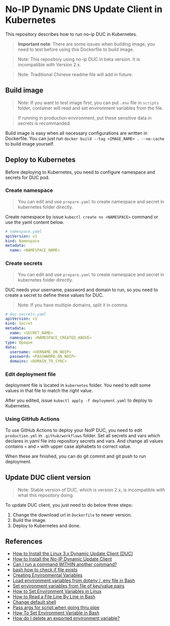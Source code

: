 # No-IP Dynamic DNS Update Client in Kubernetes

This repository describes how to run no-ip DUC in Kubernetes.

> **Important note**: There are some issues when building image, you need to test before using this Dockerfile to build image.

> Note: This repository using no-ip DUC in beta version. It is incompatible with Version 2.x.

> Note: Traditional Chinese readme file will add in future.

## Build image

> Note: If you want to test image first, you can put `.env` file in `scripts` folder, container will read and set environment variables from the file.

> If running in production environment, put these sensitive data in secrets is recommanded.

Bulid image is easy when all necessary configurations are written in Dockerfile.
You can just run `docker build --tag <IMAGE_NAME> . --no-cache` to build image yourself.

## Deploy to Kubernetes

Before deploying to Kubernetes, you need to configure namespace and secrets for DUC pod.

### Create namespace

  > You can edit and use `prepare.yaml` to create namespace and secret in kubernetes folder directly.

  Create namespace by issue `kubectl create ns <NAMESPACE>` command or use the yaml content below.

  ```yaml
  # namespace.yaml
  apiVersion: v1
  kind: Namespace
  metadata:
    name: <NAMESPACE_NAME>
  ```

### Create secrets

  > You can edit and use `prepare.yaml` to create namespace and secret in kubernetes folder directly.

  DUC needs your username, password and domain to run, so you need to create a secret to define these values for DUC.

  > Note: If you have multiple domains, split it in comma.

  ```yaml
  # duc-secrets.yaml
  apiVersion: v1
  kind: Secret
  metadata:
    name: <SECRET_NAME>
    namespace: <NAMESPACE_CREATED_ABOVE>
  type: Opaque
  data:
    username: <UERNAME_ON_NOIP>
    password: <PASSWWORD_ON_NOIP>
    domains: <DOMAIN_TO_SYNC>
  ```

### Edit deployment file

  deployment file is located in `kubernetes` folder. You need to edit some values in that file to match the right value.

  After you edited, issue `kubectl apply -f deployment.yaml` to deploy to Kubernetes.

### Using GitHub Actions

  To use GitHub Actions to deploy your NoIP DUC, you need to edit `production.yml` in `.github/workflows` folder.
  Set all secrets and vars which declares in yaml file into repository secrets and vars.
  And change all values contains `<` and `>` with upper case alphabets to correct value.

  When these are finished, you can do git commit and git push to run deployment.

## Update DUC client version

  > Note: Stable version of DUC, which is version 2.x, is incompatible with what this repository doing.

  To update DUC client, you just need to do below three steps:

  1. Change the download url in `Dockerfile` to newer version.
  2. Build the image.
  3. Deploy to Kubernetes and done.

## References

- [How to Install the Linux 3.x Dynamic Update Client (DUC)](https://www.noip.com/support/knowledgebase/install-linux-3-x-dynamic-update-client-duc/)
- [How to Install the No-IP Dynamic Update Client](https://www.linuxwebzone.com/how-to-install-the-no-ip-dynamic-update-client/)
- [Can I run a command WITHIN another command?](https://askubuntu.com/a/7407)
- [bash how to check if file exists](https://www.masteringunixshell.net/qa14/bash-how-to-check-if-file-exists.html)
- [Creating Environmental Variables](https://www.digitalocean.com/community/tutorials/how-to-read-and-set-environmental-and-shell-variables-on-linux#creating-environmental-variables)
- [Load environment variables from dotenv / .env file in Bash](https://gist.github.com/mihow/9c7f559807069a03e302605691f85572)
- [Set environment variables from file of key/value pairs](https://stackoverflow.com/a/20909045)
- [How to Set Environment Variables in Linux](https://builtin.com/software-engineering-perspectives/how-to-set-environment-variables-linux)
- [How to Read a File Line By Line in Bash](https://linuxize.com/post/how-to-read-a-file-line-by-line-in-bash/)
- [Change default shell](https://wiki.alpinelinux.org/wiki/Change_default_shell)
- [Pass args for script when going thru pipe](https://stackoverflow.com/a/53605439)
- [How To Set Environment Variable in Bash](https://devconnected.com/set-environment-variable-bash-how-to/)
- [How do I delete an exported environment variable?](https://stackoverflow.com/a/6877747)

